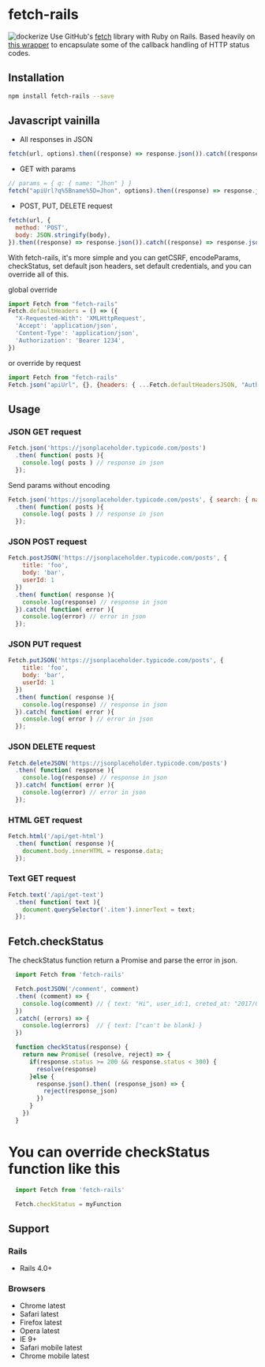 # fetch-rails
![dockerize](https://img.shields.io/badge/weight-59kb-green.svg?longCache=true&style=flat)
Use GitHub's [fetch](https://github.com/github/fetch) library with Ruby on Rails. Based heavily on [this wrapper](https://gist.github.com/dgraham/92e4c45da3707a3fe789) to encapsulate some of the callback handling of HTTP status codes.
## Installation
```sh
npm install fetch-rails --save
```
## Javascript vainilla

* All responses in JSON
```javascript
fetch(url, options).then((response) => response.json()).catch((response) => response.json())
```
* GET with params
```javascript
// params = { q: { name: "Jhon" } }
fetch("apiUrl?q%5Bname%5D=Jhon", options).then((response) => response.json()).catch((response) => response.json())

```
* POST, PUT, DELETE request
```javascript
fetch(url, {
  method: 'POST',
  body: JSON.stringify(body),
}).then((response) => response.json()).catch((response) => response.json())
```

With fetch-rails, it's more simple and you can getCSRF, encodeParams, checkStatus, set default json headers, set default credentials, and you can override all of this.

global override
```javascript
import Fetch from "fetch-rails"
Fetch.defaultHeaders = () => ({
  "X-Requested-With": 'XMLHttpRequest',
  'Accept': 'application/json',
  'Content-Type': 'application/json',
  'Authorization': 'Bearer 1234',
})
```
or override by request
```javascript
import Fetch from "fetch-rails"
Fetch.json("apiUrl", {}, {headers: { ...Fetch.defaultHeadersJSON, "Authorization": 'Bearer 1234'} })
```

## Usage

### JSON GET request

```javascript
Fetch.json('https://jsonplaceholder.typicode.com/posts')
  .then( function( posts ){
    console.log( posts ) // response in json
  });
```
Send params without encoding
```javascript
Fetch.json('https://jsonplaceholder.typicode.com/posts', { search: { name: "Jhon" }})
  .then( function( posts ){
    console.log( posts ) // response in json
  });
```

### JSON POST request

```javascript
Fetch.postJSON('https://jsonplaceholder.typicode.com/posts', {
    title: 'foo',
    body: 'bar',
    userId: 1
  })
  .then( function( response ){
    console.log(response) // response in json
  }).catch( function( error ){
    console.log(error) // error in json
  });
```
### JSON PUT request

```javascript
Fetch.putJSON('https://jsonplaceholder.typicode.com/posts', {
    title: 'foo',
    body: 'bar',
    userId: 1
  })
  .then( function( response ){
    console.log(response) // response in json
  }).catch( function( error ){
    console.log( error ) // error in json
  });
```
### JSON DELETE request

```javascript
Fetch.deleteJSON('https://jsonplaceholder.typicode.com/posts')
  .then( function( response ){
    console.log(response) // response in json
  }).catch( function( error ){
    console.log(error) // error in json
  });
```
### HTML GET request

```javascript
Fetch.html('/api/get-html')
  .then( function( response ){
    document.body.innerHTML = response.data;
  });
```

### Text GET request

```javascript
Fetch.text('/api/get-text')
  .then( function( text ){
    document.querySelector('.item').innerText = text;
  });
```
## Fetch.checkStatus
The checkStatus function return a Promise and parse the error in json.

```javascript
  import Fetch from 'fetch-rails'

  Fetch.postJSON('/comment', comment)
  .then( (comment) => {
    console.log(comment) // { text: "Hi", user_id:1, creted_at: "2017/03/03" }
  })
  .catch( (errors) => {
    console.log(errors)  // { text: ["can't be blank] }
  })

  function checkStatus(response) {
    return new Promise( (resolve, reject) => {
      if(response.status >= 200 && response.status < 300) {
        resolve(response)
      }else {
        response.json().then( (response_json) => {
          reject(response_json)
        })
      }
    })
  }
```

# You can override checkStatus function like this

```javascript
  import Fetch from 'fetch-rails'

  Fetch.checkStatus = myFunction
```

## Support

### Rails
* Rails 4.0+

### Browsers
* Chrome latest
* Safari latest
* Firefox latest
* Opera latest
* IE 9+
* Safari mobile latest
* Chrome mobile latest
